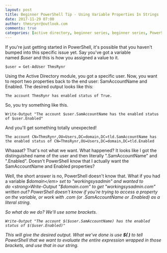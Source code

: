 ```yaml
---
layout: post
title: Beginner PowerShell Tip - Using Variable Properties In Strings
date: 2017-11-29 07:00
author: thmsrynr@outlook.com
comments: true
categories: [active directory, beginner series, beginner series, PowerShell, powershell, string manipulation, string manipulation, strings]
---
```

If you're just getting started in PowerShell, it's possible that you haven't bumped into this specific issue yet. Say you've got a variable named <em>$user</em> and this is how you assigned a value to it.

```
$user = Get-AdUser ThmsRynr
```

Using the Active Directory module, you got a specific user. Now, you want to report two properties back to the end user: SamAccountName and Enabled. The desired output looks like this:

```
The account ThmsRynr has enabled status of True.
```

<!--more-->

So, you try something like this.

```
Write-Output "The account $user.SamAccountName has the enabled status of $user.Enabled"
```

And you'll get something totally unexpected!

```
The account CN=ThmsRynr,OU=Users,DC=domain,DC=tld.SamAccountName has the enabled status of CN=ThmsRynr,OU=Users,DC=domain,DC=tld.Enabled
```

Whaaaat? That's not what we want. What happened? It looks like I got the distinguished name of the user and then literally ".SamAccountName" and ".Enabled". Doesn't PowerShell know that I actually want the SamAccountName and Enabled properties?

Well, the short answer is no, PowerShell doesn't know that. What if you had a variable <em>$domain</em> set to "workingsysadmin" and wanted to do <strong>Write-Output "$domain.com"</strong> to get "workingsysadmin.com" written out? PowerShell doesn't know if you're trying to access a property on the variable, or work with .com (or .SamAccountName or .Enabled) as a literal string.

So what do we do? We'll use some brackets.

```
Write-Output "The account $($user.SamAccountName) has the enabled status of $($user.Enabled)"
```

This will give the desired output. What we've done is use <strong>$( )</strong> to tell PowerShell that we want to evaluate the entire expression wrapped in those brackets, and use that in our string.
